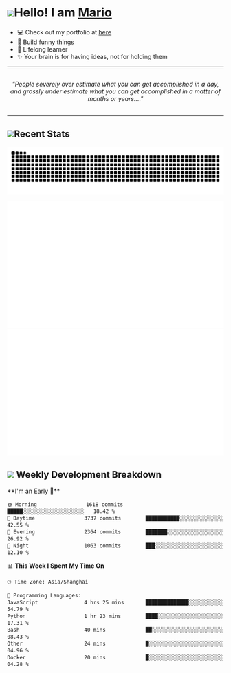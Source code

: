 <h1><a href = "#"><img src="https://media.giphy.com/media/VgCDAzcKvsR6OM0uWg/giphy.gif" width="50"></a><span>Hello! I am <a href="https://github.com/mario1in">Mario</a></span></h1>

- 💻 Check out my portfolio at [here](https://shixiong.name)
- 🔨 Build funny things
- 🚀 Lifelong learner
- ✨ Your brain is for having ideas, not for holding them

<hr/>
<br/>
<div align="center">
<i>"People severely over estimate what you can get accomplished in a day, and grossly under estimate what you can get accomplished in a matter of months or years...." </i>
</div>
<br/>
<hr/>

<h2 align="left">
  <a href="#"><img src="https://emojis.slackmojis.com/emojis/images/1643514389/3643/cool-doge.gif?1643514389" height="30"></a>Recent Stats
</h2>

<picture>
  <source
    media="(prefers-color-scheme: dark)"
    srcset="https://raw.githubusercontent.com/mario1in/mario1in/output/github-contribution-grid-snake-dark.svg"
  />
  <source
    media="(prefers-color-scheme: light)"
    srcset="https://raw.githubusercontent.com/mario1in/mario1in/output/github-contribution-grid-snake.svg"
  />
  <img
    alt="github contribution grid snake animation"
    src="https://raw.githubusercontent.com/mario1in/mario1in/output/github-contribution-grid-snake.svg"
  />
</picture>

![overview](https://raw.githubusercontent.com/mario1in/mario1in/stats-output/generated/overview.svg)
![languages](https://raw.githubusercontent.com/mario1in/mario1in/stats-output/generated/languages.svg)

<h2 align="left">
  <a href="#"><img src="https://emojis.slackmojis.com/emojis/images/1643514062/184/nyancat_big.gif?1643514062" height="30"></a> Weekly Development Breakdown
</h2>
<!--START_SECTION:waka-->
**I'm an Early 🐤** 

```text
🌞 Morning                1618 commits        █████░░░░░░░░░░░░░░░░░░░░   18.42 % 
🌆 Daytime                3737 commits        ███████████░░░░░░░░░░░░░░   42.55 % 
🌃 Evening                2364 commits        ███████░░░░░░░░░░░░░░░░░░   26.92 % 
🌙 Night                  1063 commits        ███░░░░░░░░░░░░░░░░░░░░░░   12.10 % 
```


📊 **This Week I Spent My Time On** 

```text
🕑︎ Time Zone: Asia/Shanghai

💬 Programming Languages: 
JavaScript               4 hrs 25 mins       ██████████████░░░░░░░░░░░   54.79 % 
Python                   1 hr 23 mins        ████░░░░░░░░░░░░░░░░░░░░░   17.31 % 
Bash                     40 mins             ██░░░░░░░░░░░░░░░░░░░░░░░   08.43 % 
Other                    24 mins             █░░░░░░░░░░░░░░░░░░░░░░░░   04.96 % 
Docker                   20 mins             █░░░░░░░░░░░░░░░░░░░░░░░░   04.28 % 
```


<!--END_SECTION:waka-->

